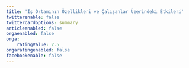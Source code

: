 ```yaml
---
title: 'İş Ortamının Özellikleri ve Çalışanlar Üzerindeki Etkileri'
twitterenable: false
twittercardoptions: summary
articleenabled: false
orgaenabled: false
orga:
    ratingValue: 2.5
orgaratingenabled: false
facebookenable: false
---
```


